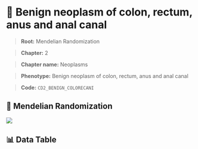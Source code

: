 # 🧪 Benign neoplasm of colon, rectum, anus and anal canal

> **Root:** Mendelian Randomization

> **Chapter:** 2  

> **Chapter name:** Neoplasms

> **Phenotype:** Benign neoplasm of colon, rectum, anus and anal canal  

> **Code:** `CD2_BENIGN_COLORECANI`

## 🧬 Mendelian Randomization  

<img src="/MR/Figures/Forward/CD2_BENIGN_COLORECANI.png"/>

## 📊 Data Table

<CsvTableMRF src="/MR_Data/Forward/CD2_BENIGN_COLORECANI.csv"/>
